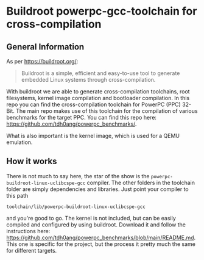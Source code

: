 # Buildroot powerpc-gcc-toolchain for cross-compilation

## General Information

As per https://buildroot.org/:

>Buildroot is a simple, efficient and easy-to-use tool to generate embedded Linux systems through cross-compilation. 

With buildroot we are able to generate cross-compilation toolchains, root filesystems, kernel image compilation and bootloader compilation. In this repo you can find the cross-compilation toolchain for PowerPC (PPC) 32-Bit. The main repo makes use of this toolchain for the compilation of various benchmarks for the target PPC. You can find this repo here: https://github.com/tdh0ang/powerpc_benchmarks/. 

What is also important is the kernel image, which is used for a QEMU emulation. 

## How it works

There is not much to say here, the star of the show is the `powerpc-buildroot-linux-uclibcspe-gcc` compiler. The other folders in the toolchain folder are simply dependencies and libraries. Just point your compiler to this path

```
toolchain/lib/powerpc-buildroot-linux-uclibcspe-gcc
```

and you're good to go. The kernel is not included, but can be easily compiled and configured by using buildroot. Download it and follow the instructions here: https://github.com/tdh0ang/powerpc_benchmarks/blob/main/README.md. This one is specific for the project, but the process it pretty much the same for different targets. 
